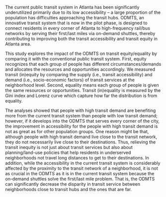 

The current public transit system in Atlanta has been significantly underutilized primarily due to its low accessibility – a large proportion of the population has difficulties approaching the transit hubs. ODMTS, an innovative transit system that is now in the pilot phase, is designed to connect residents in every corner of Atlanta to high-frequency rail/bus networks by serving their first/last miles via on-demand shuttles, thereby contributing to improving both the transit accessibility and transit equity in Atlanta area.

This study explores the impact of the ODMTS on transit equity/equality by comparing it with the conventional public transit system. First, equity recognizes that each group of people has different circumstances/demands and allocates the resources and opportunities accordingly. We measured transit (in)equity by comparing the supply (i.e., transit accessibility) and demand (i.e., socio-economic factors) of transit services at the neighborhood level. Second, equality means each group of people is given the same resources or opportunities. Transit (in)equality is measured by the Gini index and Lorenz curve which capture how far the distribution is from equality.

The analyses showed that people with high transit demand are benefiting more from the current transit system than people with low transit demand; however, if it develops into the ODMTS that serves every corner of the city, the improvement in accessibility for the people with high transit demand is not as great as for other population groups. One reason might be that, although people with high transit demand live close to the transit network, they do not necessarily live close to their destinations. Thus, relieving the transit inequity is not just about transit services but also about planning/land-use policies that help residents in underserved neighborhoods not travel long distances to get to their destinations. In addition, while the accessibility in the current transit system is considerably affected by the proximity to the transit network of a neighborhood, it is not as crucial in the ODMTS as it is in the current transit system because the on-demand shuttles solve the first/last mile problem. That is, the ODMTS can significantly decrease the disparity in transit service between neighborhoods close to transit hubs and the ones that are far.
